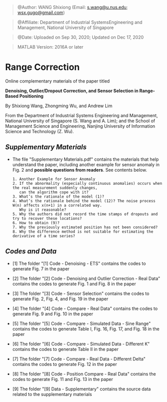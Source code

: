 > @Author: WANG Shixiong (Email: <s.wang@u.nus.edu>; <wsx.gugo@gmail.com>)

> @Affiliate: Department of Industrial SystemsEngineering and Management, National University of Singapore

> @Date: Uploaded on Sep 30, 2020; Updated on Dec 17, 2020

> MATLAB Version: 2016A or later

# Range Correction

Online complementary materials of the paper titled 

**Denoising, Outlier/Dropout Correction, and Sensor Selection in Range-Based Positioning**

By Shixiong Wang, Zhongming Wu, and Andrew Lim

From the Department of Industrial Systems Engineering and Management, National University of Singapore (S. Wang and A. Lim);
and the School of Management Science and Engineering, Nanjing University of Information Science and Technology (Z. Wu).

## ***Supplementary Materials***

* The file "Supplementary Materials.pdf" contains the materials that help understand the paper, including another example for sensor anomaly in Fig. 2 and **possible questions from readers**. See contents below.
    ```
    1. Another Example for Sensor Anomaly
    2. If the abnormality (especially continuous anomalies) occurs when the real measurement suddenly changes, 
       can the algorithm cope with it?
    3. What’s the rationale of the model (1)?
    4. What’s the rationale behind the model (12)? The noise process W(n) affects x(n+1) in a correlated way. 
       Why is it reasonable?
    5. Why the authors did not record the time stamps of dropouts and try to recover these locations?
    6. How to obtain (9)?
    7. Why the previously estimated position has not been considered?
    8. Why the difference method is not suitable for estimating the derivative of a time series?
    ```

    
## ***Codes and Data***

* [1] The folder "[1] Code - Denoising - ETS" contains the codes to generate Fig. 7 in the paper

* [2] The folder "[2] Code - Denoising and Outlier Correction - Real Data" contains the codes to generate Fig. 1 and Fig. 8 in the paper

* [3] The folder "[3] Code - Sensor Selection" contains the codes to generate Fig. 2, Fig. 4, and Fig. 19 in the paper

* [4] The folder "[4] Code - Compare - Real Data" contains the codes to generate Fig. 9 and Fig. 10 in the paper

* [5] The folder "[5] Code - Compare - Simulated Data - Sine Range" contains the codes to generate Table I, Fig. 16, Fig. 17, and Fig. 18 in the paper

* [6] The folder "[6] Code - Compare - Simulated Data - Different K" contains the codes to generate Table II in the paper

* [7] The folder "[7] Code - Compare - Real Data - Different Delta" contains the codes to generate Fig. 12 in the paper

* [8] The folder "[8] Code - Position Compare - Real Data" contains the codes to generate Fig. 11 and Fig. 13 in the paper

* [9] The folder "[9] Data - Supplementary" contains the source data related to the supplementary materials

